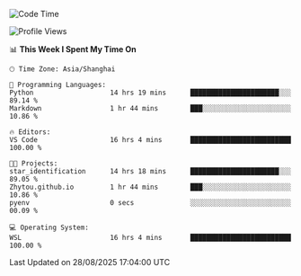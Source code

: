 <!--START_SECTION:waka-->
![Code Time](http://img.shields.io/badge/Code%20Time-3%2C096%20hrs%2029%20mins-blue)

![Profile Views](http://img.shields.io/badge/Profile%20Views-0-blue)

📊 **This Week I Spent My Time On** 

```text
🕑︎ Time Zone: Asia/Shanghai

💬 Programming Languages: 
Python                   14 hrs 19 mins      ██████████████████████░░░   89.14 % 
Markdown                 1 hr 44 mins        ███░░░░░░░░░░░░░░░░░░░░░░   10.86 % 

🔥 Editors: 
VS Code                  16 hrs 4 mins       █████████████████████████   100.00 % 

🐱‍💻 Projects: 
star_identification      14 hrs 18 mins      ██████████████████████░░░   89.05 % 
Zhytou.github.io         1 hr 44 mins        ███░░░░░░░░░░░░░░░░░░░░░░   10.86 % 
pyenv                    0 secs              ░░░░░░░░░░░░░░░░░░░░░░░░░   00.09 % 

💻 Operating System: 
WSL                      16 hrs 4 mins       █████████████████████████   100.00 % 
```


 Last Updated on 28/08/2025 17:04:00 UTC
<!--END_SECTION:waka-->